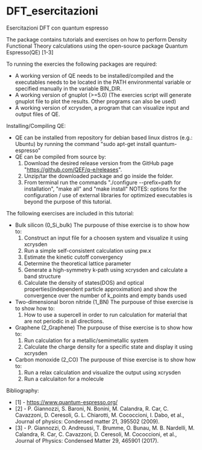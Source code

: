 # DFT_esercitazioni
Esercitazioni DFT con quantum espresso

The package contains tutorials and exercises on how to perform Density Functional Theory calculations using the open-source package Quantum Espresso(QE) [1-3]

To running the exercies the following packages are required:
- A working version of QE needs to be installed/compiled and the executables needs to be located in the PATH environmental variable or specified manually in the variable BIN_DIR.
- A working version of gnuplot (>=5.0) (The exercies script will generate gnuplot file to plot the results. Other programs can also be used)
- A working version of xcrysden, a program that can visualize input and output files of QE.


Installing/Compiling QE:
- QE can be installed from repository for debian based linux distros (e.g.: Ubuntu) by running the command "sudo apt-get install quantum-espresso"
- QE can be compiled from source by:
   1) Download the desired release version from the GitHub page "https://github.com/QEF/q-e/releases". 
   2) Unzip/tar the downloaded package and go inside the folder.
   3) From terminal run the commands "./configure --prefix=path for installation", "make all" and "make install"
   NOTES: options for the configuration / use of external libraries for optimized executables is beyond the purpose of this tutorial.


The following exercises are included in this tutorial:
- Bulk silicon (0_Si_bulk)
   The purpouse of thise exercise is to show how to:
    1. Construct an input file for a choosen system and visualize it using xcrysden 
    2. Run a simple self-consistent calculation using pw.x
    3. Estimate the kinetic cutoff convergency
    4. Determine the theoretical lattice parameter
    5. Generate a high-symmetry k-path using xcrysden and calculate a band structure
    6. Calculate the density of states(DOS) and optical properties(independent particle approximation) and show the convergence over the number of k_points and empty bands used
- Two-dimensional boron nitride (1_BN)
   The purpouse of thise exercise is to show how to:
    1) How to use a supercell in order to run calculation for material that are not periodic in all directions.
- Graphene (2_Graphene)
   The purpouse of thise exercise is to show how to:
    1) Run calculation for a metallic/semimetallic system
    2) Calculate the charge density for a specific state and display it using xcrysden
- Carbon monoxide (2_CO)
   The purpouse of thise exercise is to show how to:
    1) Run a relax calculation and visualize the output using xcrysden
    2) Run a calculaiton for a molecule


Bibliography:
- [1] - https://www.quantum-espresso.org/
- [2] - P. Giannozzi, S. Baroni, N. Bonini, M. Calandra, R. Car, C. Cavazzoni, D. Ceresoli, G. L. Chiarotti, M. Cococcioni, I. Dabo, et al., Journal of physics: Condensed matter 21, 395502 (2009).
- [3] - P. Giannozzi, O. Andreussi, T. Brumme, O. Bunau, M. B. Nardelli, M. Calandra, R. Car, C. Cavazzoni, D. Ceresoli, M. Cococcioni, et al., Journal of Physics: Condensed Matter 29, 465901 (2017).

